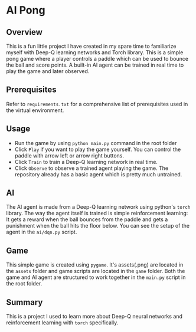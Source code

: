 # AI Pong

## Overview

This is a fun little project I have created in my spare time to familiarize myself with Deep-Q learning networks and Torch library. This is a simple pong game where a player controls a paddle which can be used to bounce the ball and score points. A built-in AI agent can be trained in real time to play the game and later observed.

## Prerequisites

Refer to `requirements.txt` for a comprehensive list of prerequisites used in the virtual environment.

## Usage

- Run the game by using `python main.py` command in the root folder
- Click `Play` if you want to play the game yourself. You can control the paddle with arrow left or arrow right buttons.
- Click `Train` to train a Deep-Q learning network in real time. 
- Click `Observe` to observe a trained agent playing the game. The repository already has a basic agent which is pretty much untrained.

## AI

The AI agent is made from a Deep-Q learning network using python's `torch` library. The way the agent itself is trained is simple reinforcement learning: It gets a reward when the ball bounces from the paddle and gets a punishment when the ball hits the floor below. You can see the setup of the agent in the `ai/dqn.py` script.

## Game

This simple game is created using `pygame`. It's assets(.png) are located in the `assets` folder and game scripts are located in the `game` folder. Both the game and AI agent are structured to work together in the `main.py` script in the root folder.

## Summary

This is a project I used to learn more about Deep-Q neural networks and reinforcement learning with `torch` specifically.

